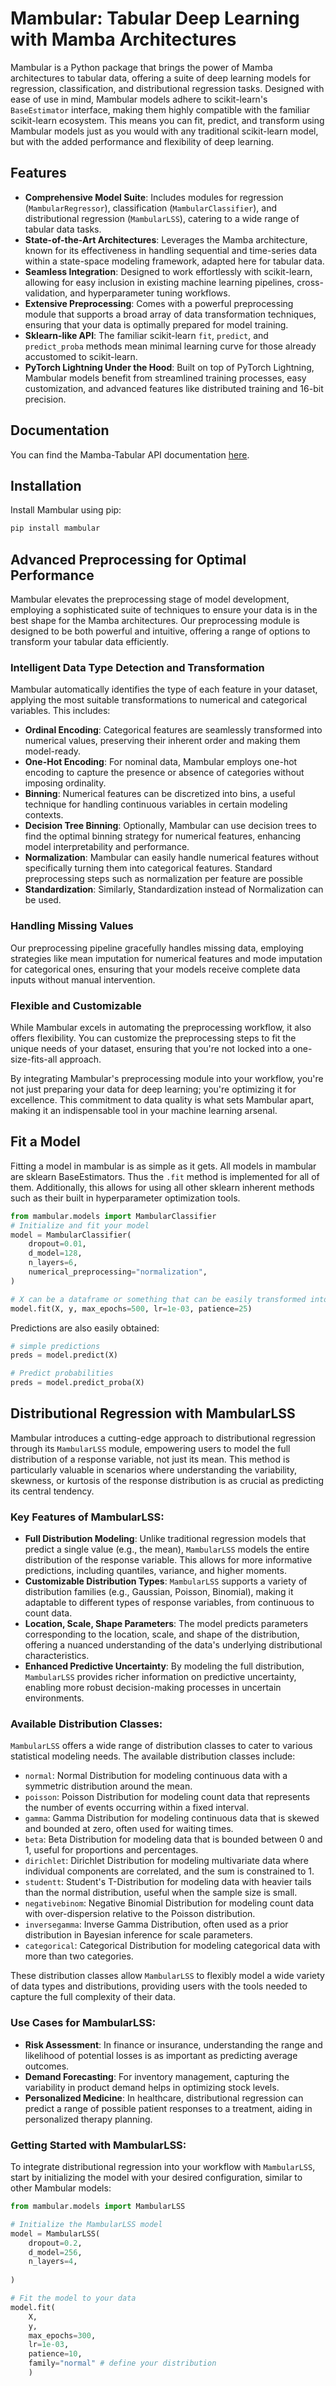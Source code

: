 # Mambular: Tabular Deep Learning with Mamba Architectures

Mambular is a Python package that brings the power of Mamba architectures to tabular data, offering a suite of deep learning models for regression, classification, and distributional regression tasks. Designed with ease of use in mind, Mambular models adhere to scikit-learn's `BaseEstimator` interface, making them highly compatible with the familiar scikit-learn ecosystem. This means you can fit, predict, and transform using Mambular models just as you would with any traditional scikit-learn model, but with the added performance and flexibility of deep learning.

## Features

- **Comprehensive Model Suite**: Includes modules for regression (`MambularRegressor`), classification (`MambularClassifier`), and distributional regression (`MambularLSS`), catering to a wide range of tabular data tasks.
- **State-of-the-Art Architectures**: Leverages the Mamba architecture, known for its effectiveness in handling sequential and time-series data within a state-space modeling framework, adapted here for tabular data.
- **Seamless Integration**: Designed to work effortlessly with scikit-learn, allowing for easy inclusion in existing machine learning pipelines, cross-validation, and hyperparameter tuning workflows.
- **Extensive Preprocessing**: Comes with a powerful preprocessing module that supports a broad array of data transformation techniques, ensuring that your data is optimally prepared for model training.
- **Sklearn-like API**: The familiar scikit-learn `fit`, `predict`, and `predict_proba` methods mean minimal learning curve for those already accustomed to scikit-learn.
- **PyTorch Lightning Under the Hood**: Built on top of PyTorch Lightning, Mambular models benefit from streamlined training processes, easy customization, and advanced features like distributed training and 16-bit precision.

## Documentation

You can find the Mamba-Tabular API documentation [here](https://mamba-tabular.readthedocs.io/en/latest/api/models/index.html).

## Installation

Install Mambular using pip:
```sh
pip install mambular
```

## Advanced Preprocessing for Optimal Performance

Mambular elevates the preprocessing stage of model development, employing a sophisticated suite of techniques to ensure your data is in the best shape for the Mamba architectures. Our preprocessing module is designed to be both powerful and intuitive, offering a range of options to transform your tabular data efficiently.

### Intelligent Data Type Detection and Transformation

Mambular automatically identifies the type of each feature in your dataset, applying the most suitable transformations to numerical and categorical variables. This includes:

- **Ordinal Encoding**: Categorical features are seamlessly transformed into numerical values, preserving their inherent order and making them model-ready.
- **One-Hot Encoding**: For nominal data, Mambular employs one-hot encoding to capture the presence or absence of categories without imposing ordinality.
- **Binning**: Numerical features can be discretized into bins, a useful technique for handling continuous variables in certain modeling contexts.
- **Decision Tree Binning**: Optionally, Mambular can use decision trees to find the optimal binning strategy for numerical features, enhancing model interpretability and performance.
- **Normalization**: Mambular can easily handle numerical features without specifically turning them into categorical features. Standard preprocessing steps such as normalization per feature are possible
- **Standardization**: Similarly, Standardization instead of Normalization can be used.


### Handling Missing Values

Our preprocessing pipeline gracefully handles missing data, employing strategies like mean imputation for numerical features and mode imputation for categorical ones, ensuring that your models receive complete data inputs without manual intervention.

### Flexible and Customizable

While Mambular excels in automating the preprocessing workflow, it also offers flexibility. You can customize the preprocessing steps to fit the unique needs of your dataset, ensuring that you're not locked into a one-size-fits-all approach.

By integrating Mambular's preprocessing module into your workflow, you're not just preparing your data for deep learning; you're optimizing it for excellence. This commitment to data quality is what sets Mambular apart, making it an indispensable tool in your machine learning arsenal.


## Fit a Model
Fitting a model in mambular is as simple as it gets. All models in mambular are sklearn BaseEstimators. Thus the `.fit` method is implemented for all of them. Additionally, this allows for using all other sklearn inherent methods such as their built in hyperparameter optimization tools.

```python
from mambular.models import MambularClassifier
# Initialize and fit your model
model = MambularClassifier(
    dropout=0.01,
    d_model=128,
    n_layers=6,
    numerical_preprocessing="normalization",
)

# X can be a dataframe or something that can be easily transformed into a pd.DataFrame as a np.array
model.fit(X, y, max_epochs=500, lr=1e-03, patience=25)
```

Predictions are also easily obtained:
```python
# simple predictions
preds = model.predict(X)

# Predict probabilities
preds = model.predict_proba(X)
```


## Distributional Regression with MambularLSS

Mambular introduces a cutting-edge approach to distributional regression through its `MambularLSS` module, empowering users to model the full distribution of a response variable, not just its mean. This method is particularly valuable in scenarios where understanding the variability, skewness, or kurtosis of the response distribution is as crucial as predicting its central tendency.

### Key Features of MambularLSS:

- **Full Distribution Modeling**: Unlike traditional regression models that predict a single value (e.g., the mean), `MambularLSS` models the entire distribution of the response variable. This allows for more informative predictions, including quantiles, variance, and higher moments.
- **Customizable Distribution Types**: `MambularLSS` supports a variety of distribution families (e.g., Gaussian, Poisson, Binomial), making it adaptable to different types of response variables, from continuous to count data.
- **Location, Scale, Shape Parameters**: The model predicts parameters corresponding to the location, scale, and shape of the distribution, offering a nuanced understanding of the data's underlying distributional characteristics.
- **Enhanced Predictive Uncertainty**: By modeling the full distribution, `MambularLSS` provides richer information on predictive uncertainty, enabling more robust decision-making processes in uncertain environments.


### Available Distribution Classes:

`MambularLSS` offers a wide range of distribution classes to cater to various statistical modeling needs. The available distribution classes include:

- `normal`: Normal Distribution for modeling continuous data with a symmetric distribution around the mean.
- `poisson`: Poisson Distribution for modeling count data that represents the number of events occurring within a fixed interval.
- `gamma`: Gamma Distribution for modeling continuous data that is skewed and bounded at zero, often used for waiting times.
- `beta`: Beta Distribution for modeling data that is bounded between 0 and 1, useful for proportions and percentages.
- `dirichlet`: Dirichlet Distribution for modeling multivariate data where individual components are correlated, and the sum is constrained to 1.
- `studentt`: Student's T-Distribution for modeling data with heavier tails than the normal distribution, useful when the sample size is small.
- `negativebinom`: Negative Binomial Distribution for modeling count data with over-dispersion relative to the Poisson distribution.
- `inversegamma`: Inverse Gamma Distribution, often used as a prior distribution in Bayesian inference for scale parameters.
- `categorical`: Categorical Distribution for modeling categorical data with more than two categories.

These distribution classes allow `MambularLSS` to flexibly model a wide variety of data types and distributions, providing users with the tools needed to capture the full complexity of their data.


### Use Cases for MambularLSS:

- **Risk Assessment**: In finance or insurance, understanding the range and likelihood of potential losses is as important as predicting average outcomes.
- **Demand Forecasting**: For inventory management, capturing the variability in product demand helps in optimizing stock levels.
- **Personalized Medicine**: In healthcare, distributional regression can predict a range of possible patient responses to a treatment, aiding in personalized therapy planning.

### Getting Started with MambularLSS:

To integrate distributional regression into your workflow with `MambularLSS`, start by initializing the model with your desired configuration, similar to other Mambular models:

```python
from mambular.models import MambularLSS

# Initialize the MambularLSS model
model = MambularLSS(
    dropout=0.2,
    d_model=256,
    n_layers=4,
 
)

# Fit the model to your data
model.fit(
    X, 
    y, 
    max_epochs=300, 
    lr=1e-03, 
    patience=10,     
    family="normal" # define your distribution
    )

```

